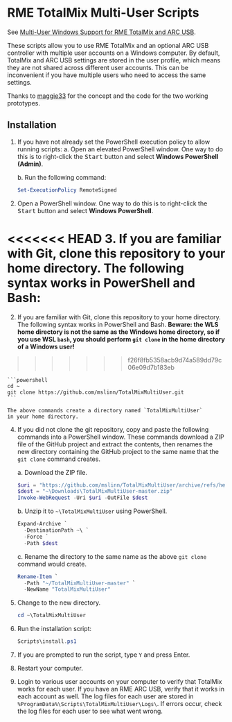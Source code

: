 # RME TotalMix Multi-User Scripts

See [Multi-User Windows Support for RME TotalMix and ARC USB](https://www.mslinn.com/av_studio/320-totalmix-multi-user.html).

These scripts allow you to use RME TotalMix and an optional ARC USB controller
with multiple user accounts on a Windows computer.
By default, TotalMix and ARC USB settings are stored in the user profile,
which means they are not shared across different user accounts.
This can be inconvenient if you have multiple users who need to access the same settings.

Thanks to [maggie33](https://forum.rme-audio.de/profile.php?id=40292)
for the concept and the code for the two working prototypes.


## Installation

1. If you have not already set the PowerShell execution policy to allow
   running scripts:
   a. Open an elevated PowerShell window.
      One way to do this is to right-click the <kbd>Start</kbd> button and
      select **Windows PowerShell (Admin)**.

   b. Run the following command:

      ```powershell
      Set-ExecutionPolicy RemoteSigned
      ```

2. Open a PowerShell window.
   One way to do this is to right-click the <kbd>Start</kbd> button and
   select **Windows PowerShell**.

<<<<<<< HEAD
3. If you are familiar with Git, clone this repository to your home directory.
   The following syntax works in PowerShell and Bash:
=======
2. If you are familiar with Git, clone this repository to your home directory.
   The following syntax works in PowerShell and Bash.
   **Beware: the WLS home directory is not the same as the Windows home directory,
   so if you use WSL `bash`, you should perform `git clone`
   in the home directory of a Windows user!**
>>>>>>> f26f8fb5358acb9d74a589dd79c06e09d7b183eb

    ```powershell
    cd ~
    git clone https://github.com/mslinn/TotalMixMultiUser.git
    ```

    The above commands create a directory named `TotalMixMultiUser`
    in your home directory.

4. If you did not clone the git repository, copy and paste the following commands
   into a PowerShell window.
   These commands download a ZIP file of the GitHub project and extract the
   contents, then renames the new directory containing the GitHub project
   to the same name that the `git clone` command creates.

   a. Download the ZIP file.

      ```powershell
      $uri = "https://github.com/mslinn/TotalMixMultiUser/archive/refs/heads/master.zip"
      $dest = "~\Downloads\TotalMixMultiUser-master.zip"
      Invoke-WebRequest -Uri $uri -OutFile $dest
      ```

   b. Unzip it to `~\TotalMixMultiUser` using PowerShell.

      ```powershell
      Expand-Archive `
        -DestinationPath ~\ `
        -Force `
        -Path $dest
      ```

   c. Rename the directory to the same name as the above `git clone`
      command would create.

      ```powershell
      Rename-Item `
        -Path "~/TotalMixMultiUser-master" `
        -NewName "TotalMixMultiUser"
      ```

5. Change to the new directory.

   ```powershell
   cd ~\TotalMixMultiUser
   ```

6. Run the installation script:

   ```powershell
   Scripts\install.ps1
   ```

7. If you are prompted to run the script, type `Y` and press Enter.

8. Restart your computer.

9. Login to various user accounts on your computer to verify that TotalMix
   works for each user.
   If you have an RME ARC USB, verify that it works in each account as well.
   The log files for each user are stored in
   `%ProgramData%\Scripts\TotalMixMultiUser\Logs\`.
   If errors occur, check the log files for each user to see what went wrong.
